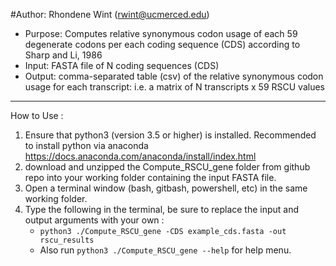 #Author: Rhondene Wint (rwint@ucmerced.edu)

- Purpose: Computes relative synonymous codon usage of each 59 degenerate codons per each coding sequence (CDS)
            according to Sharp and Li, 1986
- Input:  FASTA file of N coding sequences (CDS)
- Output: comma-separated table (csv) of the relative synonymous codon usage for each transcript: i.e. a matrix of N transcripts x 59 RSCU values
******************************************************************************************************
How to Use :
1. Ensure that python3 (version 3.5 or higher) is installed. 
	Recommended to install python via anaconda https://docs.anaconda.com/anaconda/install/index.html
2. download and unzipped the Compute_RSCU_gene folder from github repo into your working folder containing the input FASTA file.
3. Open a terminal window (bash, gitbash, powershell, etc) in the same working folder.
4. Type the following in the terminal, be sure to replace the input and output arguments with your own :
   - `python3 ./Compute_RSCU_gene -CDS example_cds.fasta -out rscu_results `
   - Also run `python3 ./Compute_RSCU_gene --help`  for help menu.
